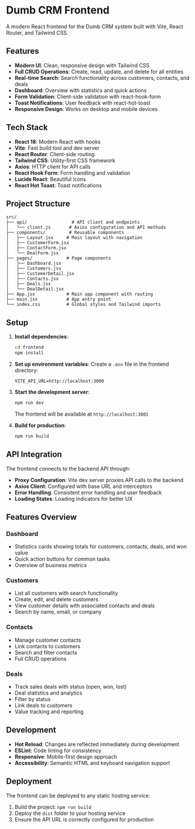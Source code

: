 # Dumb CRM Frontend

A modern React frontend for the Dumb CRM system built with Vite, React Router, and Tailwind CSS.

## Features

- **Modern UI**: Clean, responsive design with Tailwind CSS
- **Full CRUD Operations**: Create, read, update, and delete for all entities
- **Real-time Search**: Search functionality across customers, contacts, and deals
- **Dashboard**: Overview with statistics and quick actions
- **Form Validation**: Client-side validation with react-hook-form
- **Toast Notifications**: User feedback with react-hot-toast
- **Responsive Design**: Works on desktop and mobile devices

## Tech Stack

- **React 18**: Modern React with hooks
- **Vite**: Fast build tool and dev server
- **React Router**: Client-side routing
- **Tailwind CSS**: Utility-first CSS framework
- **Axios**: HTTP client for API calls
- **React Hook Form**: Form handling and validation
- **Lucide React**: Beautiful icons
- **React Hot Toast**: Toast notifications

## Project Structure

```
src/
├── api/                 # API client and endpoints
│   └── client.js       # Axios configuration and API methods
├── components/         # Reusable components
│   ├── Layout.jsx     # Main layout with navigation
│   ├── CustomerForm.jsx
│   ├── ContactForm.jsx
│   └── DealForm.jsx
├── pages/             # Page components
│   ├── Dashboard.jsx
│   ├── Customers.jsx
│   ├── CustomerDetail.jsx
│   ├── Contacts.jsx
│   ├── Deals.jsx
│   └── DealDetail.jsx
├── App.jsx            # Main app component with routing
├── main.jsx           # App entry point
└── index.css          # Global styles and Tailwind imports
```

## Setup

1. **Install dependencies**:
   ```bash
   cd frontend
   npm install
   ```

2. **Set up environment variables**:
   Create a `.env` file in the frontend directory:
   ```
   VITE_API_URL=http://localhost:3000
   ```

3. **Start the development server**:
   ```bash
   npm run dev
   ```

   The frontend will be available at `http://localhost:3001`

4. **Build for production**:
   ```bash
   npm run build
   ```

## API Integration

The frontend connects to the backend API through:

- **Proxy Configuration**: Vite dev server proxies API calls to the backend
- **Axios Client**: Configured with base URL and interceptors
- **Error Handling**: Consistent error handling and user feedback
- **Loading States**: Loading indicators for better UX

## Features Overview

### Dashboard
- Statistics cards showing totals for customers, contacts, deals, and won value
- Quick action buttons for common tasks
- Overview of business metrics

### Customers
- List all customers with search functionality
- Create, edit, and delete customers
- View customer details with associated contacts and deals
- Search by name, email, or company

### Contacts
- Manage customer contacts
- Link contacts to customers
- Search and filter contacts
- Full CRUD operations

### Deals
- Track sales deals with status (open, won, lost)
- Deal statistics and analytics
- Filter by status
- Link deals to customers
- Value tracking and reporting

## Development

- **Hot Reload**: Changes are reflected immediately during development
- **ESLint**: Code linting for consistency
- **Responsive**: Mobile-first design approach
- **Accessibility**: Semantic HTML and keyboard navigation support

## Deployment

The frontend can be deployed to any static hosting service:

1. Build the project: `npm run build`
2. Deploy the `dist` folder to your hosting service
3. Ensure the API URL is correctly configured for production
